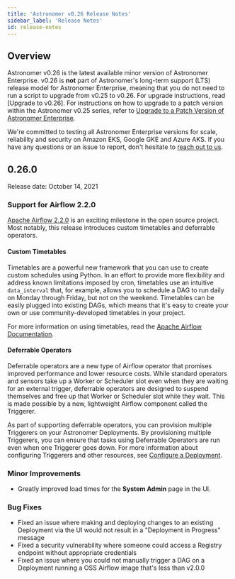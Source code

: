 ```yaml
---
title: 'Astronomer v0.26 Release Notes'
sidebar_label: 'Release Notes'
id: release-notes
---
```


## Overview

Astronomer v0.26 is the latest available minor version of Astronomer Enterprise. v0.26 is **not** part of Astronomer's long-term support (LTS) release model for Astronomer Enterprise, meaning that you do not need to run a script to upgrade from v0.25 to v0.26. For upgrade instructions, read [Upgrade to v0.26]. For instructions on how to upgrade to a patch version within the Astronomer v0.25 series, refer to [Upgrade to a Patch Version of Astronomer Enterprise](/docs/enterprise/v0.26/manage-astronomer/upgrade-astronomer-patch/).

We're committed to testing all Astronomer Enterprise versions for scale, reliability and security on Amazon EKS, Google GKE and Azure AKS. If you have any questions or an issue to report, don't hesitate to [reach out to us](https://support.astronomer.io).

## 0.26.0

Release date: October 14, 2021

### Support for Airflow 2.2.0

[Apache Airflow 2.2.0](https://airflow.apache.org/blog/airflow-2.2.0/) is an exciting milestone in the open source project. Most notably, this release introduces custom timetables and deferrable operators.

#### Custom Timetables

Timetables are a powerful new framework that you can use to create custom schedules using Python. In an effort to provide more flexibility and address known limitations imposed by cron, timetables use an intuitive `data_interval` that, for example, allows you to schedule a DAG to run daily on Monday through Friday, but not on the weekend. Timetables can be easily plugged into existing DAGs, which means that it's easy to create your own or use community-developed timetables in your project.

For more information on using timetables, read the [Apache Airflow Documentation](https://airflow.apache.org/docs/apache-airflow/stable/howto/timetable.html).

#### Deferrable Operators

Deferrable operators are a new type of Airflow operator that promises improved performance and lower resource costs. While standard operators and sensors take up a Worker or Scheduler slot even when they are waiting for an external trigger, deferrable operators are designed to suspend themselves and free up that Worker or Scheduler slot while they wait. This is made possible by a new, lightweight Airflow component called the Triggerer.

As part of supporting deferrable operators, you can provision multiple Triggerers on your Astronomer Deployments. By provisioning multiple Triggerers, you can ensure that tasks using Deferrable Operators are run even when one Triggerer goes down. For more information about configuring Triggerers and other resources, see [Configure a Deployment](enterprise/configure-deployment-enterprise).

### Minor Improvements

- Greatly improved load times for the **System Admin** page in the UI.

### Bug Fixes

- Fixed an issue where making and deploying changes to an existing Deployment via the UI would not result in a "Deployment in Progress" message
- Fixed a security vulnerability where someone could access a Registry endpoint without appropriate credentials
- Fixed an issue where you could not manually trigger a DAG on a Deployment running a OSS Airflow image that's less than v2.0.0
